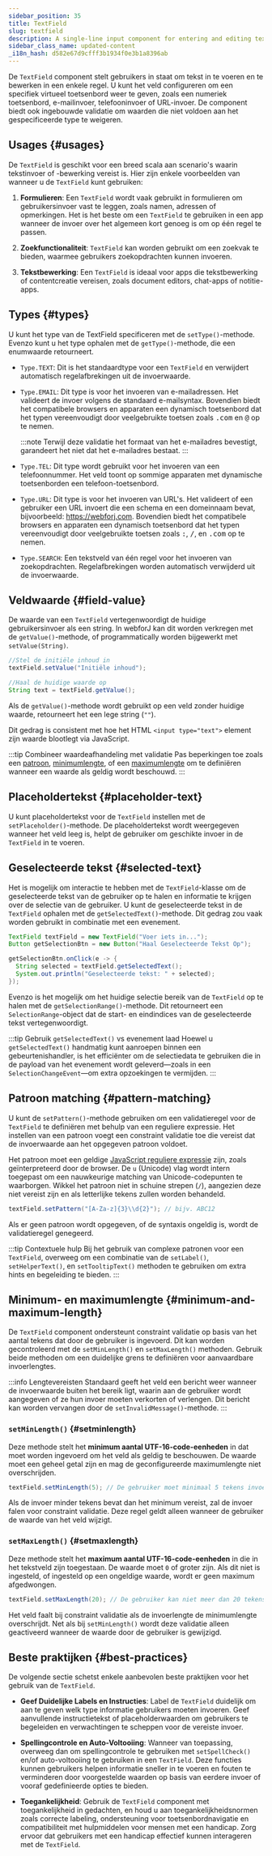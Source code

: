 ```yaml
---
sidebar_position: 35
title: TextField
slug: textfield
description: A single-line input component for entering and editing text data.
sidebar_class_name: updated-content
_i18n_hash: d582e67d9cfff3b1934f0e3b1a8396ab
---
```

<DocChip chip='shadow' />
<DocChip chip='name' label="dwc-field" />
<DocChip chip='since' label='23.02' />
<JavadocLink type="foundation" location="com/webforj/component/field/TextField" top='true'/>

<ParentLink parent="Field" />

De `TextField` component stelt gebruikers in staat om tekst in te voeren en te bewerken in een enkele regel. U kunt het veld configureren om een specifiek virtueel toetsenbord weer te geven, zoals een numeriek toetsenbord, e-mailinvoer, telefooninvoer of URL-invoer. De component biedt ook ingebouwde validatie om waarden die niet voldoen aan het gespecificeerde type te weigeren.

## Usages {#usages}

De `TextField` is geschikt voor een breed scala aan scenario's waarin tekstinvoer of -bewerking vereist is. Hier zijn enkele voorbeelden van wanneer u de `TextField` kunt gebruiken:

1. **Formulieren**: Een `TextField` wordt vaak gebruikt in formulieren om gebruikersinvoer vast te leggen, zoals namen, adressen of opmerkingen. Het is het beste om een `TextField` te gebruiken in een app wanneer de invoer over het algemeen kort genoeg is om op één regel te passen.

2. **Zoekfunctionaliteit**: `TextField` kan worden gebruikt om een zoekvak te bieden, waarmee gebruikers zoekopdrachten kunnen invoeren.

3. **Tekstbewerking**: Een `TextField` is ideaal voor apps die tekstbewerking of contentcreatie vereisen, zoals document editors, chat-apps of notitie-apps.

## Types {#types}

U kunt het type van de TextField specificeren met de `setType()`-methode. Evenzo kunt u het type ophalen met de `getType()`-methode, die een enumwaarde retourneert.

- `Type.TEXT`: Dit is het standaardtype voor een `TextField` en verwijdert automatisch regelafbrekingen uit de invoerwaarde.

- `Type.EMAIL`: Dit type is voor het invoeren van e-mailadressen. Het valideert de invoer volgens de standaard e-mailsyntax. Bovendien biedt het compatibele browsers en apparaten een dynamisch toetsenbord dat het typen vereenvoudigt door veelgebruikte toetsen zoals <kbd>.com</kbd> en <kbd>@</kbd> op te nemen.

  :::note
  Terwijl deze validatie het formaat van het e-mailadres bevestigt, garandeert het niet dat het e-mailadres bestaat.
  :::

- `Type.TEL`: Dit type wordt gebruikt voor het invoeren van een telefoonnummer. Het veld toont op sommige apparaten met dynamische toetsenborden een telefoon-toetsenbord.

- `Type.URL`: Dit type is voor het invoeren van URL's. Het valideert of een gebruiker een URL invoert die een schema en een domeinnaam bevat, bijvoorbeeld: https://webforj.com. Bovendien biedt het compatibele browsers en apparaten een dynamisch toetsenbord dat het typen vereenvoudigt door veelgebruikte toetsen zoals <kbd>:</kbd>, <kbd>/</kbd>, en <kbd>.com</kbd> op te nemen.

- `Type.SEARCH`: Een tekstveld van één regel voor het invoeren van zoekopdrachten. Regelafbrekingen worden automatisch verwijderd uit de invoerwaarde.

<ComponentDemo 
path='/webforj/textfield?'
javaE='https://raw.githubusercontent.com/webforj/webforj-documentation/refs/heads/main/src/main/java/com/webforj/samples/views/fields/textfield/TextFieldView.java'
/>

## Veldwaarde {#field-value}

De waarde van een `TextField` vertegenwoordigt de huidige gebruikersinvoer als een string. In webforJ kan dit worden verkregen met de `getValue()`-methode, of programmatically worden bijgewerkt met `setValue(String)`.

```java
//Stel de initiële inhoud in
textField.setValue("Initiële inhoud");

//Haal de huidige waarde op
String text = textField.getValue();
```

Als de `getValue()`-methode wordt gebruikt op een veld zonder huidige waarde, retourneert het een lege string (`""`).

Dit gedrag is consistent met hoe het HTML `<input type="text">` element zijn waarde blootlegt via JavaScript.

:::tip Combineer waardeafhandeling met validatie
Pas beperkingen toe zoals een [patroon](#pattern-matching), [minimumlengte](#setminlength), of een [maximumlengte](#setmaxlength) om te definiëren wanneer een waarde als geldig wordt beschouwd.
:::

## Placeholdertekst {#placeholder-text}

U kunt placeholdertekst voor de `TextField` instellen met de `setPlaceholder()`-methode. De placeholdertekst wordt weergegeven wanneer het veld leeg is, helpt de gebruiker om geschikte invoer in de `TextField` in te voeren.

## Geselecteerde tekst {#selected-text}

Het is mogelijk om interactie te hebben met de `TextField`-klasse om de geselecteerde tekst van de gebruiker op te halen en informatie te krijgen over de selectie van de gebruiker. U kunt de geselecteerde tekst in de `TextField` ophalen met de `getSelectedText()`-methode. Dit gedrag zou vaak worden gebruikt in combinatie met een evenement.

```java
TextField textField = new TextField("Voer iets in...");
Button getSelectionBtn = new Button("Haal Geselecteerde Tekst Op");

getSelectionBtn.onClick(e -> {
  String selected = textField.getSelectedText();
  System.out.println("Geselecteerde tekst: " + selected);
});
```

Evenzo is het mogelijk om het huidige selectie bereik van de `TextField` op te halen met de `getSelectionRange()`-methode. Dit retourneert een `SelectionRange`-object dat de start- en eindindices van de geselecteerde tekst vertegenwoordigt.

:::tip Gebruik `getSelectedText()` vs evenement laad
Hoewel u `getSelectedText()` handmatig kunt aanroepen binnen een gebeurtenishandler, is het efficiënter om de selectiedata te gebruiken die in de payload van het evenement wordt geleverd—zoals in een `SelectionChangeEvent`—om extra opzoekingen te vermijden.
:::

## Patroon matching {#pattern-matching}

U kunt de `setPattern()`-methode gebruiken om een validatieregel voor de `TextField` te definiëren met behulp van een reguliere expressie. Het instellen van een patroon voegt een constraint validatie toe die vereist dat de invoerwaarde aan het opgegeven patroon voldoet.

Het patroon moet een geldige [JavaScript reguliere expressie](https://developer.mozilla.org/en-US/docs/Web/JavaScript/Guide/Regular_expressions) zijn, zoals geïnterpreteerd door de browser. De `u` (Unicode) vlag wordt intern toegepast om een nauwkeurige matching van Unicode-codepunten te waarborgen. Wikkel het patroon niet in schuine strepen (`/`), aangezien deze niet vereist zijn en als letterlijke tekens zullen worden behandeld.

```java
textField.setPattern("[A-Za-z]{3}\\d{2}"); // bijv. ABC12
```

Als er geen patroon wordt opgegeven, of de syntaxis ongeldig is, wordt de validatieregel genegeerd.

:::tip Contextuele hulp
Bij het gebruik van complexe patronen voor een `TextField`, overweeg om een combinatie van de `setLabel()`, `setHelperText()`, en `setTooltipText()` methoden te gebruiken om extra hints en begeleiding te bieden.
:::

## Minimum- en maximumlengte {#minimum-and-maximum-length}

De `TextField` component ondersteunt constraint validatie op basis van het aantal tekens dat door de gebruiker is ingevoerd. Dit kan worden gecontroleerd met de `setMinLength()` en `setMaxLength()` methoden. Gebruik beide methoden om een duidelijke grens te definiëren voor aanvaardbare invoerlengtes.

:::info Lengtevereisten
Standaard geeft het veld een bericht weer wanneer de invoerwaarde buiten het bereik ligt, waarin aan de gebruiker wordt aangegeven of ze hun invoer moeten verkorten of verlengen. Dit bericht kan worden vervangen door de `setInvalidMessage()`-methode.
:::

### `setMinLength()` {#setminlength}

Deze methode stelt het **minimum aantal UTF-16-code-eenheden** in dat moet worden ingevoerd om het veld als geldig te beschouwen. De waarde moet een geheel getal zijn en mag de geconfigureerde maximumlengte niet overschrijden.

```java
textField.setMinLength(5); // De gebruiker moet minimaal 5 tekens invoeren
```

Als de invoer minder tekens bevat dan het minimum vereist, zal de invoer falen voor constraint validatie. Deze regel geldt alleen wanneer de gebruiker de waarde van het veld wijzigt.

### `setMaxLength()` {#setmaxlength}

Deze methode stelt het **maximum aantal UTF-16-code-eenheden** in die in het tekstveld zijn toegestaan. De waarde moet `0` of groter zijn. Als dit niet is ingesteld, of ingesteld op een ongeldige waarde, wordt er geen maximum afgedwongen.

```java
textField.setMaxLength(20); // De gebruiker kan niet meer dan 20 tekens invoeren
```

Het veld faalt bij constraint validatie als de invoerlengte de minimumlengte overschrijdt. Net als bij `setMinLength()` wordt deze validatie alleen geactiveerd wanneer de waarde door de gebruiker is gewijzigd.

## Beste praktijken {#best-practices}

De volgende sectie schetst enkele aanbevolen beste praktijken voor het gebruik van de `TextField`.

- **Geef Duidelijke Labels en Instructies**: Label de `TextField` duidelijk om aan te geven welk type informatie gebruikers moeten invoeren. Geef aanvullende instructietekst of placeholderwaarden om gebruikers te begeleiden en verwachtingen te scheppen voor de vereiste invoer.

- **Spellingcontrole en Auto-Voltooiing**: Wanneer van toepassing, overweeg dan om spellingcontrole te gebruiken met `setSpellCheck()` en/of auto-voltooiing te gebruiken in een `TextField`. Deze functies kunnen gebruikers helpen informatie sneller in te voeren en fouten te verminderen door voorgestelde waarden op basis van eerdere invoer of vooraf gedefinieerde opties te bieden.

- **Toegankelijkheid**: Gebruik de `TextField` component met toegankelijkheid in gedachten, en houd u aan toegankelijkheidsnormen zoals correcte labeling, ondersteuning voor toetsenbordnavigatie en compatibiliteit met hulpmiddelen voor mensen met een handicap. Zorg ervoor dat gebruikers met een handicap effectief kunnen interageren met de `TextField`.
